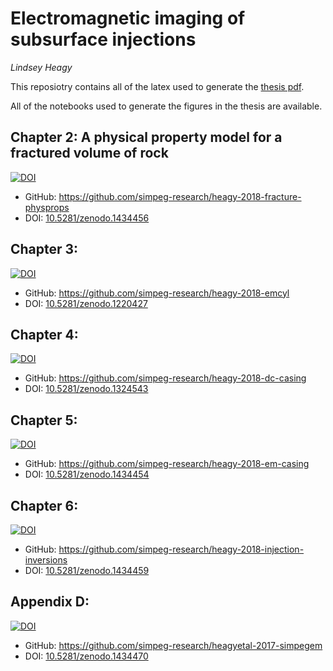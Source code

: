 # Electromagnetic imaging of subsurface injections
_Lindsey Heagy_

This reposiotry contains all of the latex used to generate the [thesis pdf](./thesis/thesis.pdf). 

All of the notebooks used to generate the figures in the thesis are available. 

## Chapter 2: A physical property model for a fractured volume of rock
[![DOI](https://zenodo.org/badge/DOI/10.5281/zenodo.1434457.svg)](https://doi.org/10.5281/zenodo.1434457)

- GitHub: https://github.com/simpeg-research/heagy-2018-fracture-physprops
- DOI: [10.5281/zenodo.1434456](https://doi.org/10.5281/zenodo.1434457)

## Chapter 3:
[![DOI](https://zenodo.org/badge/DOI/10.5281/zenodo.1220428.svg)](https://doi.org/10.5281/zenodo.1220428)

- GitHub: https://github.com/simpeg-research/heagy-2018-emcyl 
- DOI: [10.5281/zenodo.1220427](https://doi.org/10.5281/zenodo.1220428)

## Chapter 4:
[![DOI](https://zenodo.org/badge/DOI/10.5281/zenodo.1324544.svg)](https://doi.org/10.5281/zenodo.1324544)

- GitHub: https://github.com/simpeg-research/heagy-2018-dc-casing
- DOI: [10.5281/zenodo.1324543](https://doi.org/10.5281/zenodo.1324544)

## Chapter 5:
[![DOI](https://zenodo.org/badge/DOI/10.5281/zenodo.1434455.svg)](https://doi.org/10.5281/zenodo.1434455)

- GitHub: https://github.com/simpeg-research/heagy-2018-em-casing
- DOI: [10.5281/zenodo.1434454](https://doi.org/10.5281/zenodo.1434455)

## Chapter 6: 
[![DOI](https://zenodo.org/badge/DOI/10.5281/zenodo.1434459.svg)](https://doi.org/10.5281/zenodo.1434459)

- GitHub: https://github.com/simpeg-research/heagy-2018-injection-inversions 
- DOI: [10.5281/zenodo.1434459](https://doi.org/10.5281/zenodo.1434459)

## Appendix D:
[![DOI](https://zenodo.org/badge/DOI/10.5281/zenodo.1434470.svg)](https://doi.org/10.5281/zenodo.1434470)

- GitHub: https://github.com/simpeg-research/heagyetal-2017-simpegem
- DOI: [10.5281/zenodo.1434470](https://doi.org/10.5281/zenodo.1434470)

 
